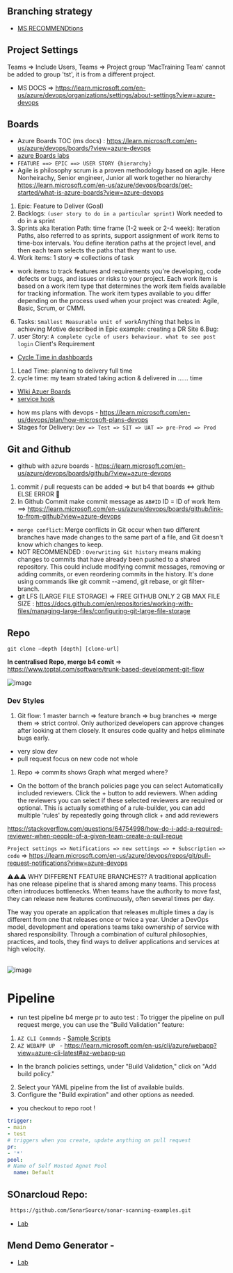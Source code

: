## Branching strategy
- [MS RECOMMENDtions](https://learn.microsoft.com/en-us/azure/devops/repos/git/git-branching-guidance?view=azure-devops)

## Project Settings 
Teams => Include Users, Teams => Project group 'MacTraining Team' cannot be added to group 'tst', it is from a different project.
- MS DOCS => https://learn.microsoft.com/en-us/azure/devops/organizations/settings/about-settings?view=azure-devops
## Boards
- Azure Boards TOC (ms docs) : https://learn.microsoft.com/en-us/azure/devops/boards/?view=azure-devops
- [azure Boards labs](https://azuredevopslabs.com/labs/azuredevops/agile/)
- `FEATURE ==> EPIC ==> USER STORY {hierarchy}`
- Agile is philosophy scrum is a proven methodology based on agile. Here Nonheirachy, Senior engineer, Junior all work together no hierarchy 
https://learn.microsoft.com/en-us/azure/devops/boards/get-started/what-is-azure-boards?view=azure-devops
1. Epic: Feature to Deliver (Goal)
2. Backlogs: `(user story to do in a particular sprint)` Work needed to do in a sprint
3. Sprints aka Iteration Path: time frame (1-2 week or 2-4 week): Iteration Paths, also referred to as sprints, support assignment of work items to time-box intervals. You define iteration paths at the project level, and then each team selects the paths that they want to use.
4. Work items: 1 story => collections of task
- work items to track features and requirements you're developing, code defects or bugs, and issues or risks to your project. Each work item is based on a work item type that determines the work item fields available for tracking information. The work item types available to you differ depending on the process used when your project was created: Agile, Basic, Scrum, or CMMI.
6. Tasks: `Smallest Measurable unit of work`Anything that helps in achieving Motive
described in Epic example: creating a DR Site
6.Bug:
7. user Story: `A complete cycle of users behaviour. what to see post login` Client's Requirement

* [Cycle Time in dashboards](https://learn.microsoft.com/en-us/azure/devops/report/dashboards/cycle-time-and-lead-time?toc=%2Fazure%2Fdevops%2Fboards%2Ftoc.json&view=azure-devops)
1. Lead Time: planning to delivery full time
2. cycle time: my team strated taking action & delivered in ...... time
* [WIki Azuer Boards](https://learn.microsoft.com/en-us/azure/devops/project/wiki/wiki-create-repo?view=azure-devops&tabs=browser)
* [service hook](https://learn.microsoft.com/en-us/azure/devops/service-hooks/overview?toc=%2Fazure%2Fdevops%2Fmarketplace-extensibility%2Ftoc.json&view=azure-devops)
- how ms plans with devops - https://learn.microsoft.com/en-us/devops/plan/how-microsoft-plans-devops
- Stages for Delivery:
`Dev => Test => SIT => UAT => pre-Prod => Prod`
## Git and Github
- github with azure boards - https://learn.microsoft.com/en-us/azure/devops/boards/github/?view=azure-devops
1. commit / pull requests can be added => but b4 that boards <=> github ELSE ERROR 🚫
2. In Github Commit make commit message as `AB#ID` ID = ID of work Item ==> https://learn.microsoft.com/en-us/azure/devops/boards/github/link-to-from-github?view=azure-devops
- `merge conflict`: Merge conflicts in Git occur when two different branches have made changes to the same part of a file, and Git doesn't know which changes to keep.
- NOT RECOMMENDED : `Overwriting Git history` means making changes to commits that have already been pushed to a shared repository. This could include modifying commit messages, removing or adding commits, or even reordering commits in the history. It's done using commands like git commit --amend, git rebase, or git filter-branch.
- git LFS (LARGE FILE STORAGE) => FREE GITHUB ONLY 2 GB MAX FILE SIZE : https://docs.github.com/en/repositories/working-with-files/managing-large-files/configuring-git-large-file-storage

## Repo 
`git clone –depth [depth] [clone-url]`

**In centralised Repo, merge b4 comit** => https://www.toptal.com/software/trunk-based-development-git-flow

![image](https://github.com/Ananyojha/az-400/assets/76782360/d52daf80-33d6-4f23-8920-7aa1cc9dfa03)

### Dev Styles
1. Git flow: 1 master barnch => feature branch => bug branches => merge them =>  strict control. Only authorized developers can approve changes after looking at them closely. It ensures code quality and helps eliminate bugs early.
* very slow dev
* pull request focus on new code not whole

1. Repo => commits shows Graph what merged where?

- On the bottom of the branch policies page you can select Automatically included reviewers. Click the + button to add reviewers. When adding the reviewers you can select if these selected reviewers are required or optional. This is actually something of a rule-builder, you can add multiple 'rules' by repeatedly going through click + and add reviewers

https://stackoverflow.com/questions/64754998/how-do-i-add-a-required-reviewer-when-people-of-a-given-team-create-a-pull-reque

`Project settings => Notifications => new settings => + Subscription => code` => 
https://learn.microsoft.com/en-us/azure/devops/repos/git/pull-request-notifications?view=azure-devops

⚠️⚠️⚠️ WHY DIFFERENT FEATURE BRANCHES??  A traditional application has one release pipeline that is shared among many teams. This process often introduces bottlenecks. When teams have the authority to move fast, they can release new features continuously, often several times per day.

The way you operate an application that releases multiple times a day is different from one that releases once or twice a year. Under a DevOps model, development and operations teams take ownership of service with shared responsibility. Through a combination of cultural philosophies, practices, and tools, they find ways to deliver applications and services at high velocity.  
 

![image](https://github.com/Ananyojha/az-400/assets/76782360/5f9c054a-72db-49c9-89a1-fe7d89166185)

# Pipeline
- run test pipeline b4 merge pr to auto test :
To trigger the pipeline on pull request merge, you can use the "Build Validation" feature:
1. `AZ CLI Commnds` - [Sample Scripts](https://github.com/Azure-Samples/azure-cli-samples/blob/master/app-service/deploy-deployment-slot/deploy-deployment-slot.sh)
2. `AZ WEBAPP UP ` - https://learn.microsoft.com/en-us/cli/azure/webapp?view=azure-cli-latest#az-webapp-up

- In the branch policies settings, under "Build Validation," click on "Add build policy."
2. Select your YAML pipeline from the list of available builds.
3. Configure the "Build expiration" and other options as needed.

- you checkout to repo root !

```yml
trigger:
- main
- test
# triggers when you create, update anything on pull request
pr:
- '*'
pool:
# Name of Self Hosted Agnet Pool 
  name: Default
```
## SOnarcloud Repo:
```sh
 https://github.com/SonarSource/sonar-scanning-examples.git
```
- [Lab](https://azuredevopslabs.com/labs/vstsextend/sonarcloud/)
## Mend Demo Generator - 
- [Lab](https://azuredevopslabs.com/labs/vstsextend/whitesource/)
